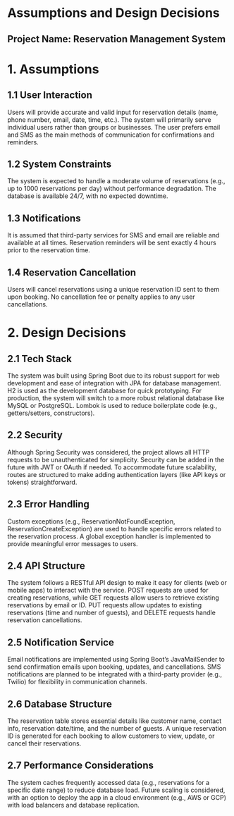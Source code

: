 # Assumptions and Design Decisions
## Project Name: Reservation Management System
# 1. Assumptions

## 1.1 User Interaction

Users will provide accurate and valid input for reservation details (name, phone number, email, date, time, etc.).
The system will primarily serve individual users rather than groups or businesses.
The user prefers email and SMS as the main methods of communication for confirmations and reminders.

## 1.2 System Constraints

The system is expected to handle a moderate volume of reservations (e.g., up to 1000 reservations per day) without performance degradation.
The database is available 24/7, with no expected downtime.

## 1.3 Notifications

It is assumed that third-party services for SMS and email  are reliable and available at all times.
Reservation reminders will be sent exactly 4 hours prior to the reservation time.

## 1.4 Reservation Cancellation

Users will cancel reservations using a unique reservation ID sent to them upon booking.
No cancellation fee or penalty applies to any user cancellations.
# 2. Design Decisions

## 2.1 Tech Stack

The system was built using Spring Boot due to its robust support for web development and ease of integration with JPA for database management.
H2 is used as the development database for quick prototyping. For production, the system will switch to a more robust relational database like MySQL or PostgreSQL.
Lombok is used to reduce boilerplate code (e.g., getters/setters, constructors).

## 2.2 Security

Although Spring Security was considered, the project allows all HTTP requests to be unauthenticated for simplicity. Security can be added in the future with JWT or OAuth if needed.
To accommodate future scalability, routes are structured to make adding authentication layers (like API keys or tokens) straightforward.

## 2.3 Error Handling

Custom exceptions (e.g., ReservationNotFoundException, ReservationCreateException) are used to handle specific errors related to the reservation process. A global exception handler is implemented to provide meaningful error messages to users.
## 2.4 API Structure

The system follows a RESTful API design to make it easy for clients (web or mobile apps) to interact with the service.
POST requests are used for creating reservations, while GET requests allow users to retrieve existing reservations by email or ID.
PUT requests allow updates to existing reservations (time and number of guests), and DELETE requests handle reservation cancellations.

## 2.5 Notification Service

Email notifications are implemented using Spring Boot’s JavaMailSender to send confirmation emails upon booking, updates, and cancellations.
SMS notifications are planned to be integrated with a third-party provider (e.g., Twilio) for flexibility in communication channels.

## 2.6 Database Structure

The reservation table stores essential details like customer name, contact info, reservation date/time, and the number of guests.
A unique reservation ID is generated for each booking to allow customers to view, update, or cancel their reservations.
## 2.7 Performance Considerations

The system caches frequently accessed data (e.g., reservations for a specific date range) to reduce database load.
Future scaling is considered, with an option to deploy the app in a cloud environment (e.g., AWS or GCP) with load balancers and database replication.
